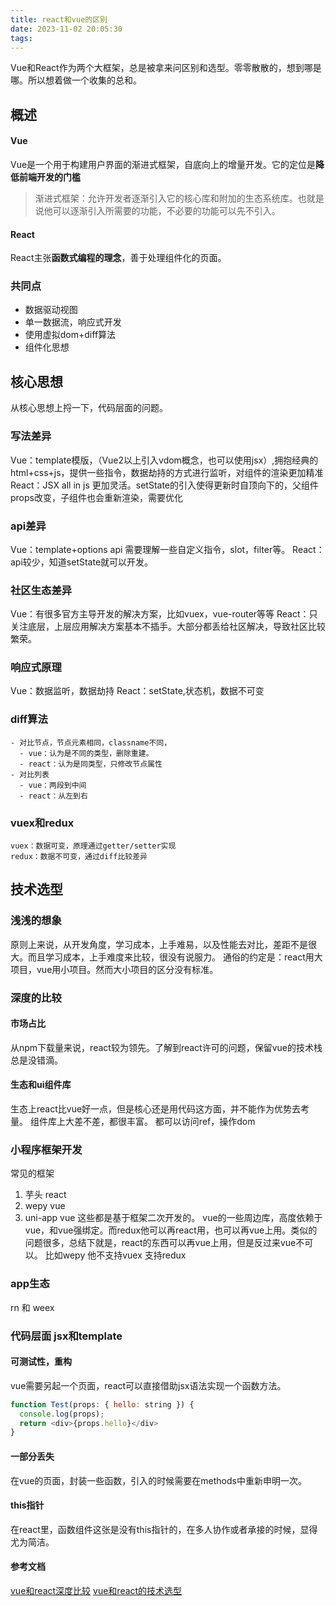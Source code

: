 ```yaml
---
title: react和vue的区别
date: 2023-11-02 20:05:30
tags:
---
```


Vue和React作为两个大框架，总是被拿来问区别和选型。零零散散的，想到哪是哪。所以想着做一个收集的总和。

## 概述

#### Vue
Vue是一个用于构建用户界面的渐进式框架，自底向上的增量开发。它的定位是**降低前端开发的门槛**
> 渐进式框架：允许开发者逐渐引入它的核心库和附加的生态系统库。也就是说他可以逐渐引入所需要的功能，不必要的功能可以先不引入。

#### React
React主张**函数式编程的理念**，善于处理组件化的页面。

### 共同点
- 数据驱动视图
- 单一数据流，响应式开发
- 使用虚拟dom+diff算法
- 组件化思想

## 核心思想
从核心思想上捋一下，代码层面的问题。
### 写法差异
Vue：template模版，（Vue2以上引入vdom概念，也可以使用jsx）,拥抱经典的html+css+js，提供一些指令，数据劫持的方式进行监听，对组件的渲染更加精准
React：JSX all in js 更加灵活。setState的引入使得更新时自顶向下的，父组件props改变，子组件也会重新渲染，需要优化
### api差异
Vue：template+options api 需要理解一些自定义指令，slot，filter等。
React：api较少，知道setState就可以开发。
### 社区生态差异
Vue：有很多官方主导开发的解决方案，比如vuex，vue-router等等
React：只关注底层，上层应用解决方案基本不插手。大部分都丢给社区解决，导致社区比较繁荣。
### 响应式原理
Vue：数据监听，数据劫持
React：setState,状态机，数据不可变
### diff算法
    - 对比节点，节点元素相同，classname不同，
      - vue：认为是不同的类型，删除重建。
      - react：认为是同类型，只修改节点属性
    - 对比列表
      - vue：两段到中间
      - react：从左到右
### vuex和redux
    vuex：数据可变，原理通过getter/setter实现
    redux：数据不可变，通过diff比较差异

## 技术选型
### 浅浅的想象
原则上来说，从开发角度，学习成本，上手难易，以及性能去对比，差距不是很大。而且学习成本，上手难度来比较，很没有说服力。
通俗的约定是：react用大项目，vue用小项目。然而大小项目的区分没有标准。
### 深度的比较
#### 市场占比
从npm下载量来说，react较为领先。了解到react许可的问题，保留vue的技术栈总是没错滴。
#### 生态和ui组件库
生态上react比vue好一点，但是核心还是用代码这方面，并不能作为优势去考量。
组件库上大差不差，都很丰富。
都可以访问ref，操作dom
### 小程序框架开发
常见的框架
1. 芋头 react
2. wepy vue
3. uni-app vue
这些都是基于框架二次开发的。
vue的一些周边库，高度依赖于vue，和vue强绑定。而redux他可以再react用，也可以再vue上用。类似的问题很多，总结下就是，react的东西可以再vue上用，但是反过来vue不可以。
比如wepy 他不支持vuex 支持redux
### app生态
rn 和 weex
### 代码层面 jsx和template
#### 可测试性，重构
vue需要另起一个页面，react可以直接借助jsx语法实现一个函数方法。
```js
function Test(props: { hello: string }) {
  console.log(props);
  return <div>{props.hello}</div>
}
```
#### 一部分丢失
在vue的页面，封装一些函数，引入的时候需要在methods中重新申明一次。
#### this指针
在react里，函数组件这张是没有this指针的，在多人协作或者承接的时候，显得尤为简洁。

#### 参考文档
[vue和react深度比较](https://developer.aliyun.com/article/1207640)
[vue和react的技术选型](https://cloud.tencent.com/developer/article/2271788)